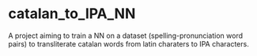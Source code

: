 # catalan_to_IPA_NN
A project aiming to train a NN on a dataset (spelling-pronunciation word pairs) to transliterate catalan words from latin charaters to IPA characters.
